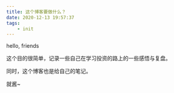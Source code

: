 ```yaml
---
title: 这个博客要做什么？
date: 2020-12-13 19:57:37
tags:
	- init
---
```


hello, friends

<!--more-->

这个目的很简单，记录一些自己在学习投资的路上的一些感悟与复盘。

同时，这个博客也是给自己的笔记。

就酱~